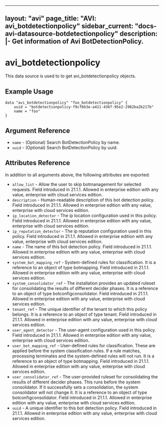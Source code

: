 <!--
    Copyright 2021 VMware, Inc.
    SPDX-License-Identifier: Mozilla Public License 2.0
-->
---
layout: "avi"
page_title: "AVI: avi_botdetectionpolicy"
sidebar_current: "docs-avi-datasource-botdetectionpolicy"
description: |-
  Get information of Avi BotDetectionPolicy.
---

# avi_botdetectionpolicy

This data source is used to to get avi_botdetectionpolicy objects.

## Example Usage

```hcl
data "avi_botdetectionpolicy" "foo_botdetectionpolicy" {
    uuid = "botdetectionpolicy-f9cf6b3e-a411-436f-95e2-2982ba2b217b"
    name = "foo"
}
```

## Argument Reference

* `name` - (Optional) Search BotDetectionPolicy by name.
* `uuid` - (Optional) Search BotDetectionPolicy by uuid.

## Attributes Reference

In addition to all arguments above, the following attributes are exported:

* `allow_list` - Allow the user to skip botmanagement for selected requests. Field introduced in 21.1.1. Allowed in enterprise edition with any value, enterprise with cloud services edition.
* `description` - Human-readable description of this bot detection policy. Field introduced in 21.1.1. Allowed in enterprise edition with any value, enterprise with cloud services edition.
* `ip_location_detector` - The ip location configuration used in this policy. Field introduced in 21.1.1. Allowed in enterprise edition with any value, enterprise with cloud services edition.
* `ip_reputation_detector` - The ip reputation configuration used in this policy. Field introduced in 21.1.1. Allowed in enterprise edition with any value, enterprise with cloud services edition.
* `name` - The name of this bot detection policy. Field introduced in 21.1.1. Allowed in enterprise edition with any value, enterprise with cloud services edition.
* `system_bot_mapping_ref` - System-defined rules for classification. It is a reference to an object of type botmapping. Field introduced in 21.1.1. Allowed in enterprise edition with any value, enterprise with cloud services edition.
* `system_consolidator_ref` - The installation provides an updated ruleset for consolidating the results of different decider phases. It is a reference to an object of type botconfigconsolidator. Field introduced in 21.1.1. Allowed in enterprise edition with any value, enterprise with cloud services edition.
* `tenant_ref` - The unique identifier of the tenant to which this policy belongs. It is a reference to an object of type tenant. Field introduced in 21.1.1. Allowed in enterprise edition with any value, enterprise with cloud services edition.
* `user_agent_detector` - The user-agent configuration used in this policy. Field introduced in 21.1.1. Allowed in enterprise edition with any value, enterprise with cloud services edition.
* `user_bot_mapping_ref` - User-defined rules for classification. These are applied before the system classification rules. If a rule matches, processing terminates and the system-defined rules will not run. It is a reference to an object of type botmapping. Field introduced in 21.1.1. Allowed in enterprise edition with any value, enterprise with cloud services edition.
* `user_consolidator_ref` - The user-provided ruleset for consolidating the results of different decider phases. This runs before the system consolidator. If it successfully sets a consolidation, the system consolidator will not change it. It is a reference to an object of type botconfigconsolidator. Field introduced in 21.1.1. Allowed in enterprise edition with any value, enterprise with cloud services edition.
* `uuid` - A unique identifier to this bot detection policy. Field introduced in 21.1.1. Allowed in enterprise edition with any value, enterprise with cloud services edition.


